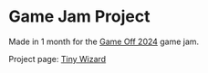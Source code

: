 # Game Jam Project
Made in 1 month for the [Game Off 2024](https://itch.io/jam/game-off-2024) game jam.

Project page: [Tiny Wizard](https://quinncg.itch.io/tiny-wizard)
